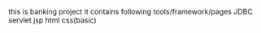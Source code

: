 this is banking project
it contains  following tools/framework/pages
JDBC
servlet
jsp
html
css(basic)
